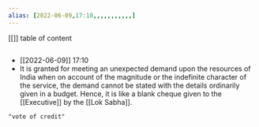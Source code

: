```yaml
---
alias: [2022-06-09,17:10,,,,,,,,,,,]
---
```

[[]]
table of content
```toc
```

- [[2022-06-09]] 17:10
- It is granted for meeting an unexpected demand upon the resources of India when on account of the magnitude or the indefinite character of the service, the demand cannot be stated with the details ordinarily given in a budget. Hence, it is like a blank cheque given to the [[Executive]] by the [[Lok Sabha]].
```query
"vote of credit"
```